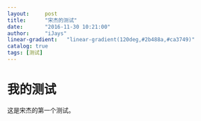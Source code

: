 ```yaml
---
layout:     post
title:      "宋杰的测试"
date:       "2016-11-30 10:21:00"
author:     "iJays"
linear-gradient:   "linear-gradient(120deg,#2b488a,#ca3749)"
catalog: true
tags: [测试]
---
```

# 我的测试

这是宋杰的第一个测试。
